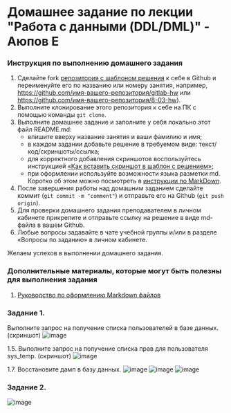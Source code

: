
# Домашнее задание по лекции "Работа с данными (DDL/DML)" - Аюпов Е


### Инструкция по выполнению домашнего задания

1. Сделайте fork [репозитория c шаблоном решения](https://github.com/netology-code/sys-pattern-homework) к себе в Github и переименуйте его по названию или номеру занятия, например, https://github.com/имя-вашего-репозитория/gitlab-hw или https://github.com/имя-вашего-репозитория/8-03-hw).
2. Выполните клонирование этого репозитория к себе на ПК с помощью команды `git clone`.
3. Выполните домашнее задание и заполните у себя локально этот файл README.md:
   - впишите вверху название занятия и ваши фамилию и имя;
   - в каждом задании добавьте решение в требуемом виде: текст/код/скриншоты/ссылка;
   - для корректного добавления скриншотов воспользуйтесь инструкцией [«Как вставить скриншот в шаблон с решением»](https://github.com/netology-code/sys-pattern-homework/blob/main/screen-instruction.md);
   - при оформлении используйте возможности языка разметки md. Коротко об этом можно посмотреть в [инструкции по MarkDown](https://github.com/netology-code/sys-pattern-homework/blob/main/md-instruction.md).
4. После завершения работы над домашним заданием сделайте коммит (`git commit -m "comment"`) и отправьте его на Github (`git push origin`).
5. Для проверки домашнего задания преподавателем в личном кабинете прикрепите и отправьте ссылку на решение в виде md-файла в вашем Github.
6. Любые вопросы задавайте в чате учебной группы и/или в разделе «Вопросы по заданию» в личном кабинете.

Желаем успехов в выполнении домашнего задания.
   
### Дополнительные материалы, которые могут быть полезны для выполнения задания

1. [Руководство по оформлению Markdown файлов](https://gist.github.com/Jekins/2bf2d0638163f1294637#Code)


### Задание 1. 

Выполните запрос на получение списка пользователей в базе данных. (скриншот)
![image](https://github.com/Ruin392/sys-pattern-homework/assets/53511812/4032dcf0-7a01-44a5-b53d-d30eee53e401)


1.5. Выполните запрос на получение списка прав для пользователя sys_temp. (скриншот)
![image](https://github.com/Ruin392/sys-pattern-homework/assets/53511812/f77cb597-fc1d-4f46-92a1-f0ae093f4f94)

1.7. Восстановите дамп в базу данных.
![image](https://github.com/Ruin392/sys-pattern-homework/assets/53511812/2decb7ae-2658-4f95-a54e-afecb4deee22)
![image](https://github.com/Ruin392/sys-pattern-homework/assets/53511812/fc86c52e-f8b4-4a7a-b842-af903cae6bdd)
![image](https://github.com/Ruin392/sys-pattern-homework/assets/53511812/d7a4df45-c5bf-45d7-8b30-fdd52a4c0dc8)

### Задание 2. 

![image](https://github.com/Ruin392/sys-pattern-homework/assets/53511812/6dfd49e8-0b26-47a9-b227-173a9ae3568e)

